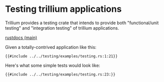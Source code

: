 # Testing trillium applications

Trillium provides a testing crate that intends to provide both
"functional/unit testing" and "integration testing" of trillium
applications.

[rustdocs (main)](https://docs.trillium.rs/trillium_testing)

Given a totally-contrived application like this:
```rust,noplaypen
{{#include ../../testing/examples/testing.rs:1:21}}
```

Here's what some simple tests would look like:

```rust,noplaypen
{{#include ../../testing/examples/testing.rs:23:}}
```

